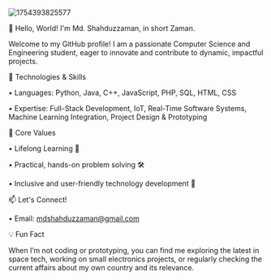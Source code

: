 ![1754393825577](https://github.com/user-attachments/assets/e9eefbca-a775-4fce-a11c-fdedae3345cc)


👋 Hello, World! I'm Md. Shahduzzaman, in short Zaman.

Welcome to my GitHub profile! I am a passionate Computer Science and Engineering student, eager to innovate and contribute to dynamic, impactful projects.


🔧 Technologies & Skills

•	Languages: Python, Java, C++, JavaScript, PHP, SQL, HTML, CSS

•	Expertise: Full-Stack Development, IoT, Real-Time Software Systems, Machine Learning Integration, Project Design & Prototyping


🌟 Core Values

•	Lifelong Learning 🌱

•	Practical, hands-on problem solving 🛠️

•	Inclusive and user-friendly technology development 🤝


📫 Let's Connect!

•	Email: mdshahduzzaman@gmail.com


💡 Fun Fact

When I’m not coding or prototyping, you can find me exploring the latest in space tech, working on small electronics projects, or regularly checking the current affairs about my own country and its relevance.
